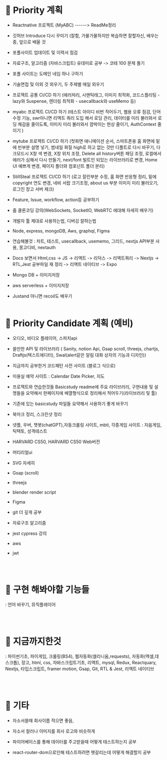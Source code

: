 # 💭 Priority 계획
- Reactnative 프로젝트 (MyABC) ------> ReadMe정리

- 깃허브 Introduce 다시 꾸미기 (잘함, 가물가물하지만 복습하면 잘할자신, 배우는중, 앞으로 배울 것
- 포폴사이트 업데이트 및 이력서 점검

- 자료구조, 알고리즘 (자바스크립트) 유데미로 공부 -> 코테 100 문제 풀기
- 포폴 사이트는 도메인 네임 하나 구하기
- 기술면접 및 이외 것 외우기, 두 주제별 매일 외우기

- 프로젝트 공통 CI/CD 하기 (에러처리, 시멘틱태그, 이미지 최적화, 코드스플리팅 - lazy와 Suspense, 렌더링 최적화 - usecallback와 useMemo 등)
- myabc 프로젝트 CI/CD 하기 (테스트 아이디 비번 적어두기, 웹용 오류 점검, 단어 수정 기능, swr아니면 리액트 쿼리 도입 해서 로딩 관리, 데이터를 미리 불러와서 로딩 체감을 줄이도록, 이미지 미리 불러와서 깜박이는 현상 줄이기, AuthContext 줄이기 )
- mytube 프로젝트 CI/CD 하기 (첫화면 애니메이션 순서, 스마트폰용 홈 화면에 밑에 빈부분 설명 넣기, 썸네일 화질 high로 하고 없는 것만 디폴트로 다시 바꾸기, 다크모드시 X창 색 변경, X창 위치 조정, Delete all history버튼 패딩 조정,  로컬에서 에러가 심해서 다시 만들기, next/font 빌트인 되있는 라이브러리로 변경, Home UI 예쁘게 변경, 페이지 폴더와 컴포넌트 폴더 분리)
- StillSteal 프로젝트 CI/CD 하기 (로고 잘린부분 수정, 홈 화면 반응형 정리, 밑에 copyright 연도 변경, 네비 서랍 크기조정, about us 부분 이미지 미리 불러오기, 로그인 장고 서버 체크)



- Feature, Issue, workflow, action등 공부하기
- 줌 클론코딩 강의(WebSockets, SocketIO, WebRTC 에대해 자세히 배우기)
- 개발자 툴 제대로 사용하는법, 디버깅 잘하는법
- Node, express, mongoDB, Aws, graphql, Figma
  
- 연습해볼것 : 차트, 테스트, usecallback, usememo, 그리드, nextjs API부분 사용, 몽고디비, nextauth

- Docs 보면서 Html,css -> JS -> 리액트 -> 리덕스 -> 리액트쿼리 -> Nextjs -> RTL,Jest 공부파일 재 정리 -> 리액트 네이티브 -> Expo

- Mongo DB + 이미지저장
- aws serverless + 이미지저장

- Justand 아니면 recoil도 배우기
<br> <br>


# 📆 Priority Candidate 계획 (예비)

- 오디오, 비디오 플레이어, 스피치api

- 쓸만한 API 및 라이브러리 ( Sanity, notion Api, Gsap scroll, threejs, chartjs, Draftjs(텍스트에디터), Swal(alert같은 알림 대화 상자의 기능과 디자인))

- 지금까지 공부한거 코드패턴 사전 사이트 (블로그 식으로)

- 미용실 예약 사이트 : Calendar Date Picker, 지도

- 프로젝트와 연습한것들 Basicstudy readme에 주요 라이브러리, 구현내용 및 설명들을 요약해서 한페이지에 배열형식으로 정리해서 적어두기(라이브러리 및 툴)

- 기존에 있는 basicstudy 파일들 요약해서 사용하기 좋게 바꾸기

- 북마크 정리, 스크린샷 정리

- 넷플, 우버, 챗봇(chatGPT),자동크롤링 사이트, mbti, 각종게임 사이트 : 자음게임, 틱택토, 성격테스트

- HARVARD CS50, HARVARD CS50 Web버전

- 머티리얼ui
- SVG 자세히
- Gsap (scroll)
- threejs
- blender render script
- Figma
- git 더 깊게 공부
- 자료구조 알고리즘
- jest cypress 강의
- aws
- jwt

<br> <br>

# 📌 구현 해봐야할 기능들 
: 언어 바꾸기, 뮤직플레이어

<br> <br>

# 📌 지금까지한것
: 파이썬기초, 파이게임, 크롤링(BS4), 웹자동화(셀리니움,requests), 자동화(엑셀,데스크톱),
장고, html, css, 자바스크립트기초, 리액트, mysql, Redux, Reactquary, Nextjs, 타입스크립트, framer motion, Gsap, Git, RTL & Jest, 리액트 네이티브


<br> <br>

# 🎸 기타
- 자소서쓸때 회사이름 적으면 좋음,
- 자소서 컬러나 이미지를 회사 로고와 비슷하게

- 파이어베이스를 통해 데이터를 주고받을때 어떻게 테스트하는지 공부
- react-router-dom으로인해 테스트하려면 햇갈리는데 어떻게 해결할지 공부

